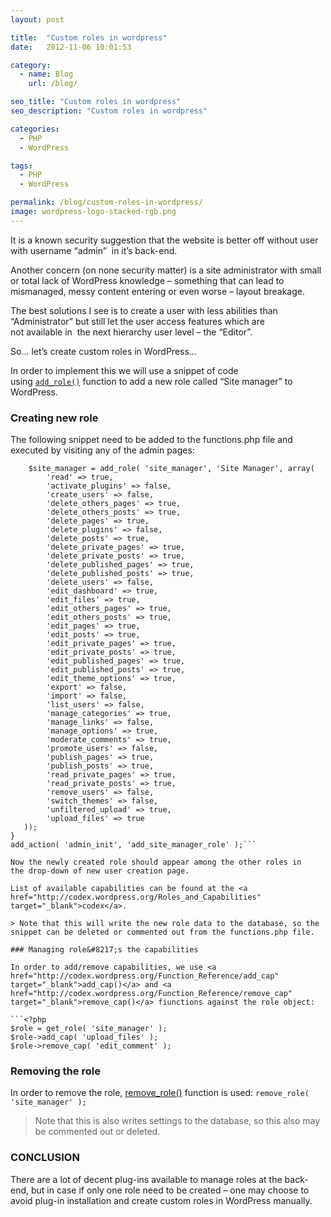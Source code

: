 ```yaml
---
layout: post

title:  "Custom roles in wordpress"
date:   2012-11-06 10:01:53

category:
  - name: Blog
    url: /blog/

seo_title: "Custom roles in wordpress"
seo_description: "Custom roles in wordpress"

categories:
  - PHP
  - WordPress

tags:
  - PHP
  - WordPress

permalink: /blog/custom-roles-in-wordpress/
image: wordpress-logo-stacked-rgb.png
---
```


It is a known security suggestion that the website is better off without user with username &#8220;admin&#8221;  in it&#8217;s back-end.

<!--more-->

Another concern (on none security matter) is a site administrator with small or total lack of WordPress knowledge &#8211; something that can lead to mismanaged, messy content entering or even worse &#8211; layout breakage.

The best solutions I see is to create a user with less abilities than &#8220;Administrator&#8221; but still let the user access features which are not available in  the next hierarchy user level &#8211; the &#8220;Editor&#8221;.

So&#8230; let&#8217;s create custom roles in WordPress&#8230;

In order to implement this we will use a snippet of code using <a href="http://codex.wordpress.org/Function_Reference/add_role" target="_blank">```add_role()```</a> function to add a new role called &#8220;Site manager&#8221; to WordPress.

### Creating new role

The following snippet need to be added to the functions.php file and executed by visiting any of the admin pages:

```function add_site_manager_role() {
    $site_manager = add_role( 'site_manager', 'Site Manager', array(
        'read' => true,
        'activate_plugins' => false,
        'create_users' => false,
        'delete_others_pages' => true,
        'delete_others_posts' => true,
        'delete_pages' => true,
        'delete_plugins' => false,
        'delete_posts' => true,
        'delete_private_pages' => true,
        'delete_private_posts' => true,
        'delete_published_pages' => true,
        'delete_published_posts' => true,
        'delete_users' => false,
        'edit_dashboard' => true,
        'edit_files' => true,
        'edit_others_pages' => true,
        'edit_others_posts' => true,
        'edit_pages' => true,
        'edit_posts' => true,
        'edit_private_pages' => true,
        'edit_private_posts' => true,
        'edit_published_pages' => true,
        'edit_published_posts' => true,
        'edit_theme_options' => true,
        'export' => false,
        'import' => false,
        'list_users' => false,
        'manage_categories' => true,
        'manage_links' => false,
        'manage_options' => true,
        'moderate_comments' => true,
        'promote_users' => false,
        'publish_pages' => true,
        'publish_posts' => true,
        'read_private_pages' => true,
        'read_private_posts' => true,
        'remove_users' => false,
        'switch_themes' => false,
        'unfiltered_upload' => true,
        'upload_files' => true
   ));
}
add_action( 'admin_init', 'add_site_manager_role' );```

Now the newly created role should appear among the other roles in the drop-down of new user creation page.

List of available capabilities can be found at the <a href="http://codex.wordpress.org/Roles_and_Capabilities" target="_blank">codex</a>.

> Note that this will write the new role data to the database, so the snippet can be deleted or commented out from the functions.php file.

### Managing role&#8217;s the capabilities

In order to add/remove capabilities, we use <a href="http://codex.wordpress.org/Function_Reference/add_cap" target="_blank">add_cap()</a> and <a href="http://codex.wordpress.org/Function_Reference/remove_cap" target="_blank">remove_cap()</a> fiunctions against the role object:

```<?php
$role = get_role( 'site_manager' );
$role->add_cap( 'upload_files' );
$role->remove_cap( 'edit_comment' );
```

### Removing the role

In order to remove the role, <a href="http://codex.wordpress.org/Function_Reference/remove_role" target="_blank">remove_role()</a> function is used: ```remove_role( 'site_manager' );```

> Note that this is also writes settings to the database, so this also may be commented out or deleted.

### CONCLUSION

There are a lot of decent plug-ins available to manage roles at the back-end, but in case if only one role need to be created &#8211; one may choose to avoid plug-in installation and create custom roles in WordPress manually.
